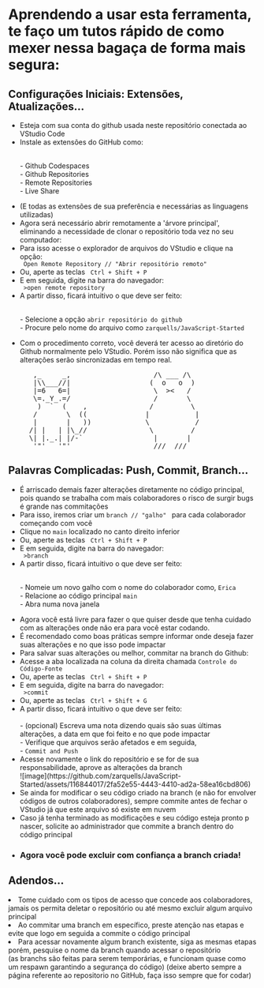 <h1> Aprendendo a usar esta ferramenta, te faço um tutos rápido de como mexer nessa bagaça de forma mais segura: </h1>
<h2>Configurações Iniciais: Extensões, Atualizações...</h2>
<ul>
<li>Esteja com sua conta do github usada neste repositório conectada ao VStudio Code</li>
<li>Instale as extensões do GitHub como:</li>

  <br> - Github Codespaces
  <br> - Github Repositories
  <br> - Remote Repositories
  <br> - Live Share

<li>(E todas as extensões de sua preferência e necessárias as linguagens utilizadas) </li>
<li>Agora será necessário abrir remotamente a 'árvore principal', eliminando a necessidade de clonar o repositório toda vez no seu computador:</li>
<li>Para isso acesse o explorador de arquivos do VStudio e clique na opção:</li>
<code> Open Remote Repository // "Abrir repositório remoto" </code>
<li>Ou, aperte as teclas <code> Ctrl + Shift + P </code></li>
<li>E em seguida, digite na barra do navegador:</li>
<code> >open remote repository </code>
<li>A partir disso, ficará intuitivo o que deve ser feito: </li>

  <br> - Selecione a opção <code>abrir repositório do github</code>
  <br> - Procure pelo nome do arquivo como <code>zarquells/JavaScript-Started</code>

<li>Com o procedimento correto, você deverá ter acesso ao diretório do Github normalmente pelo VStudio. Porém isso não significa que as alterações serão sincronizadas em tempo real.</li>
</ul>
<pre>
      ,_     _,                    /\ ___ /\
      |\\___//|                   (  o   o  ) 
      |=6   6=|                    \  ><   /
      \=._Y_.=/                    /       \  
       )  `  (    ,               /         \        
      /       \  ((              |           |      
      |       |   ))             \           /     
     /| |   | |\_//               \         /    
     \| |._.| |/-`                 |       |    
      '"'   '"'                    ///  ///  
</pre>

<h2>Palavras Complicadas: Push, Commit, Branch...</h2>
<ul>
  <li>É arriscado demais fazer alterações diretamente no código principal, pois quando se trabalha com mais colaboradores o risco de surgir bugs é grande nas commitações</li>
  <li>Para isso, iremos criar um <code>branch // "galho" </code> para cada colaborador começando com você</li>
  <li>Clique no <code>main</code> localizado no canto direito inferior </li>
  <li>Ou, aperte as teclas <code> Ctrl + Shift + P </code></li>
  <li>E em seguida, digite na barra do navegador:</li>
  <code> >branch </code>
  <li>A partir disso, ficará intuitivo o que deve ser feito: </li>

  <br> - Nomeie um novo galho com o nome do colaborador como, <code>Erica</code>
  <br> - Relacione ao código principal <code>main</code>
  <br> - Abra numa nova janela 

  <li>Agora você está livre para fazer o que quiser desde que tenha cuidado com as alterações onde não era para você estar codando. </li>
  <li>É recomendado como boas práticas sempre informar onde deseja fazer suas alterações e no que isso pode impactar</li>
  <li>Para salvar suas alterações ou melhor, commitar na branch do Github: </li>
  <li>Acesse a aba localizada na coluna da direita chamada <code>Controle do Código-Fonte</code> 
  <li>Ou, aperte as teclas <code> Ctrl + Shift + P </code></li>
  <li>E em seguida, digite na barra do navegador:</li>
  <code> >commit </code>
  <li>Ou, aperte as teclas <code> Ctrl + Shift + G </code></li>
  <li>A partir disso, ficará intuitivo o que deve ser feito: </li>
    <br> - (opcional) Escreva uma nota dizendo quais são suas últimas alterações, a data em que foi feito e no que pode impactar 
    <br> - Verifique que arquivos serão afetados e em seguida,
    <br> - <code>Commit and Push</code>

  <li>Acesse novamente o link do repositório e se for de sua responsabilidade, aprove as alterações da branch</li>
  ![image](https://github.com/zarquells/JavaScript-Started/assets/116844017/2fa52e55-4443-4410-ad2a-58ea16cbd806)
  <li>Se ainda for modificar o seu código criado na branch (e não for envolver códigos de outros colaboradores), 
    sempre commite antes de fechar o VStudio já que este arquivo só existe em nuvem</li>
  <li>Caso já tenha terminado as modificações e seu código esteja pronto p nascer, solicite ao administrador que commite a branch dentro do código principal</li>
  <li><h3>Agora você pode excluir com confiança a branch criada!</h3></li>
  
</ul>

  <h2>Adendos...</h2>
  <li>Tome cuidado com os tipos de acesso que concede aos colaboradores, jamais os permita deletar o repositório ou até mesmo excluir algum arquivo principal</li>
  <li>Ao commitar uma branch em específico, preste atenção nas etapas e evite que logo em seguida a commite o código principal</li>
  <li>Para acessar novamente algum branch existente, siga as mesmas etapas porém, pesquise o nome da branch quando acessar o repositório</li>
(as branchs são feitas para serem temporárias, e funcionam quase como um respawn garantindo a segurança do código)
(deixe aberto sempre a página referente ao repositorio no GitHub, faça isso sempre que for codar)
